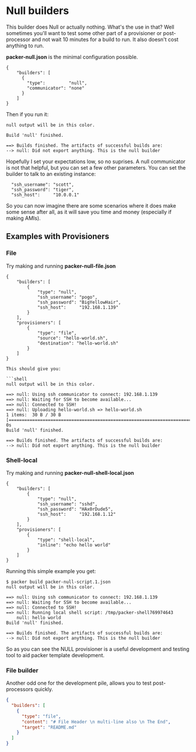 # Null builders

This builder does Null or actually nothing. What's the use in that? Well sometimes you'll want to test some other part of a provisioner or post-processor and not wait 10 minutes for a build to run.
It also doesn't cost anything to run.

**packer-null.json** is the minimal configuration possible.

```packer
{
    "builders": [
      {
        "type":         "null",
        "communicator": "none"
      }
    ]
}
```

Then if you run it:

```output
null output will be in this color.

Build 'null' finished.

==> Builds finished. The artifacts of successful builds are:
--> null: Did not export anything. This is the null builder
```

Hopefully I set your expectations low, so no suprises.
A null communicator is not that helpful, but you can set a few other parameters.
You can set the builder to talk to an existing instance:

```packer
  "ssh_username": "scott",
  "ssh_password": "tiger",
  "ssh_host":     "10.0.0.1"
```

So you can now imagine there are some scenarios where it does make some sense after all, as it will save you time and money (especially if making AMIs).

## Examples with Provisioners

### File

Try making and running **packer-null-file.json**

```packer
{
    "builders": [
        {
            "type": "null",
            "ssh_username": "pogo",
            "ssh_password": "BigYellowHair",
            "ssh_host":     "192.168.1.139"
        }
    ],
    "provisioners": [
        {
            "type": "file",
            "source": "hello-world.sh",
            "destination": "hello-world.sh"
        }
    ]
}

This should give you:

```shell
null output will be in this color.

==> null: Using ssh communicator to connect: 192.168.1.139
==> null: Waiting for SSH to become available...
==> null: Connected to SSH!
==> null: Uploading hello-world.sh => hello-world.sh
1 items:  30 B / 30 B [=============================================================================================] 0s
Build 'null' finished.

==> Builds finished. The artifacts of successful builds are:
--> null: Did not export anything. This is the null builder
```

### Shell-local

Try making and running **packer-null-shell-local.json**

```packer
{
    "builders": [
        {
            "type": "null",
            "ssh_username": "sshd",
            "ssh_password": "HAx0rDude5",
            "ssh_host":     "192.168.1.12"
        }
    ],
    "provisioners": [
        {
            "type": "shell-local",
            "inline": "echo hello world"
        }
    ]
}
```

Running this simple example you get:

```shell
$ packer build packer-null-script.1.json
null output will be in this color.

==> null: Using ssh communicator to connect: 192.168.1.139
==> null: Waiting for SSH to become available...
==> null: Connected to SSH!
==> null: Running local shell script: /tmp/packer-shell769974643
    null: hello world
Build 'null' finished.

==> Builds finished. The artifacts of successful builds are:
--> null: Did not export anything. This is the null builder
```

So as you can see the NULL provisioner is a useful development and testing tool to aid packer template development.

### File builder

Another odd one for the development pile, allows you to test post-processors quickly.

```json
{
  "builders": [
    {
      "type": "file",
      "content": "# File Header \n multi-line also \n The End",
      "target": "README.md"
    }
  ]
}
```
